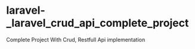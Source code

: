 # laravel-_laravel_crud_api_complete_project
Complete Project With Crud, Restfull Api implementation
